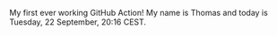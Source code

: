 My first ever working GitHub Action!
My name is Thomas and today is Tuesday, 22 September, 20:16 CEST. 
